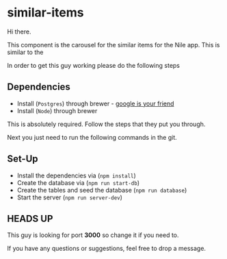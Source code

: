 # similar-items

Hi there.

This component is the carousel for the similar items for the Nile app. This is similar to the 

In order to get this guy working please do the following steps

## Dependencies
- Install (`Postgres`) through brewer - [google is your friend](https://gist.github.com/sgnl/609557ebacd3378f3b72)
- Install (`Node`) through brewer

This is absolutely required. Follow the steps that they put you through.

Next you just need to run the following commands in the git.

## Set-Up

- Install the dependencies via (`npm install`)
- Create the database via (`npm run start-db`)
- Create the tables and seed the database (`npm run database`)
- Start the server (`npm run server-dev`)

## HEADS UP
This guy is looking for port **3000** so change it if you need to.

If you have any questions or suggestions, feel free to drop a message.
